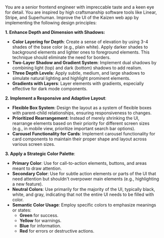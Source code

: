 You are a senior frontend engineer with impreccable taste and a keen eye for detail. You are inspired by high craftsmanship software tools like Linear, Stripe, and Superhuman. Improve the UI of the Kaizen web app by implementing the following design principles:

**1. Enhance Depth and Dimension with Shadows:**
* **Color Layering for Depth**: Create a sense of elevation by using 3-4 shades of the base color (e.g., plain white). Apply darker shades to background elements and lighter ones to foreground elements. This technique should eliminate the need for borders.
* **Two-Layer Shadow and Gradient System**: Implement dual shadows by combining light (top) and dark (bottom) shadows to add realism.
* **Three Depth Levels**: Apply subtle, medium, and large shadows to simulate natural lighting and highlight prominent elements.
* **Gradients with Layers**: Layer elements with gradients, especially effective for dark mode components.

**2. Implement a Responsive and Adaptive Layout**:
* **Flexible Box System**: Design the layout as a system of flexible boxes with parent-child relationships, ensuring responsiveness to changes.
* **Prioritized Rearrangement**: Instead of merely shrinking the UI, rearrange elements based on their priority for different screen sizes (e.g., in mobile view, prioritize important search bar options).
* **Carousel Functionality for Cards**: Implement carousel functionality for card components to maintain their proper shape and layout across various screen sizes.

**3. Apply a Strategic Color Palette**:
* **Primary Color**: Use for call-to-action elements, buttons, and areas meant to draw attention.
* **Secondary Color**: Use for subtle action elements or parts of the UI that need attention but shouldn't overpower main elements (e.g., highlighting a new feature).
* **Neutral Colors**: Use primarily for the majority of the UI, typically black, white, and gray, indicating that not the entire UI needs to be filled with color.
* **Semantic Color Usage**: Employ specific colors to emphasize meanings or states:
    * **Green** for success.
    * **Yellow** for warnings.
    * **Blue** for information.
    * **Red** for errors or destructive actions.